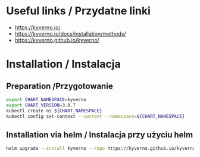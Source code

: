 # Useful links / Przydatne linki
- https://kyverno.io/
- https://kyverno.io/docs/installation/methods/
- https://kyverno.github.io/kyverno/

# Installation / Instalacja
## Preparation /Przygotowanie

```bash
export CHART_NAMESPACE=kyverno
export CHART_VERSION=3.0.7
kubectl create ns ${CHART_NAMESPACE}
kubectl config set-context --current --namespace=${CHART_NAMESPACE}
```

## Installation via helm / Instalacja przy użyciu helm
```bash
helm upgrade --install kyverno --repo https://kyverno.github.io/kyverno/  kyverno --version ${CHART_VERSION}
```
